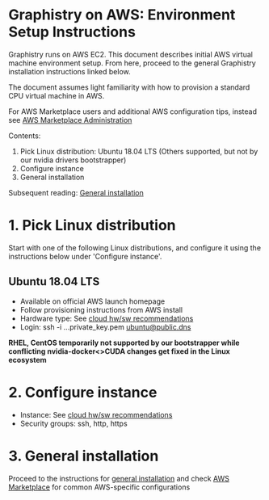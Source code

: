 # Graphistry on AWS: Environment Setup Instructions

Graphistry runs on AWS EC2. This document describes initial AWS virtual machine environment setup. From here, proceed to the general Graphistry installation instructions linked below. 

The document assumes light familiarity with how to provision a standard CPU virtual machine in AWS. 

For AWS Marketplace users and additional AWS configuration tips, instead see [AWS Marketplace Administration](https://github.com/graphistry/graphistry-cli/blob/master/docs/aws_marketplace.md)


Contents:

  1. Pick Linux distribution: Ubuntu 18.04 LTS (Others supported, but not by our nvidia drivers bootstrapper)
  2. Configure instance
  3. General installation

Subsequent reading: [General installation](https://github.com/graphistry/graphistry-cli)



# 1. Pick Linux distribution
Start with one of the following Linux distributions, and configure it using the instructions below under 'Configure instance'.

## Ubuntu 18.04 LTS
  * Available on official AWS launch homepage
  * Follow provisioning instructions from AWS install
  * Hardware type: See [cloud hw/sw recommendations](../../planning/hardware-software.md#cloud)
  * Login: ssh -i ...private_key.pem ubuntu@public.dns

**RHEL, CentOS temporarily not supported by our bootstrapper while conflicting nvidia-docker<>CUDA changes get fixed in the Linux ecosystem**


# 2. Configure instance

* Instance: See [cloud hw/sw recommendations](../../planning/hardware-software.md#cloud)
* Security groups: ssh, http, https

# 3. General installation

Proceed to the instructions for [general installation](https://github.com/graphistry/graphistry-cli) and check [AWS Marketplace](aws_marketplace.md) for common AWS-specific configurations

